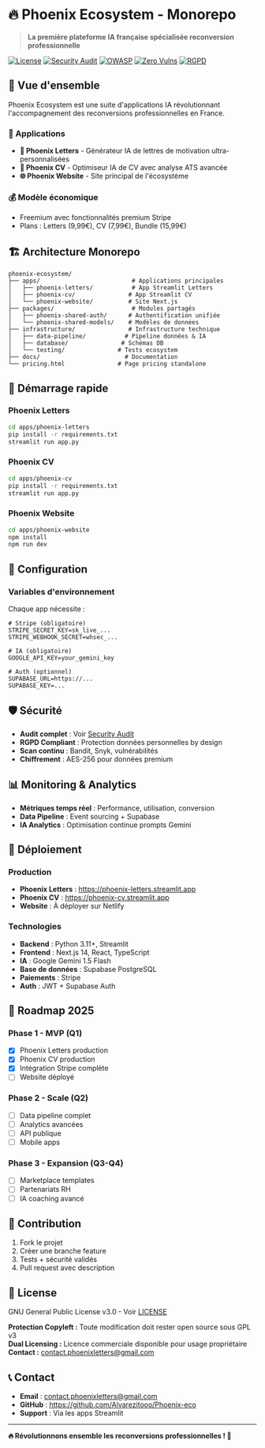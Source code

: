 # 🔥 Phoenix Ecosystem - Monorepo

> **La première plateforme IA française spécialisée reconversion professionnelle**

[![License](https://img.shields.io/badge/License-GPL%20v3-blue.svg)](LICENSE)
[![Security Audit](https://img.shields.io/badge/Security%20Audit-PASSED-brightgreen.svg)](PHOENIX_SECURITY_AUDIT_2025.md)
[![OWASP](https://img.shields.io/badge/OWASP%20Top%2010-Compliant-blue.svg)](SECURITY.md)
[![Zero Vulns](https://img.shields.io/badge/Critical%20Vulns-0-brightgreen.svg)](PHOENIX_SECURITY_AUDIT_2025.md)
[![RGPD](https://img.shields.io/badge/RGPD-Compliant-green.svg)](SECURITY.md)

## 🎯 **Vue d'ensemble**

Phoenix Ecosystem est une suite d'applications IA révolutionnant l'accompagnement des reconversions professionnelles en France.

### **🚀 Applications**
- **📝 Phoenix Letters** - Générateur IA de lettres de motivation ultra-personnalisées
- **📄 Phoenix CV** - Optimiseur IA de CV avec analyse ATS avancée  
- **🌐 Phoenix Website** - Site principal de l'écosystème

### **💰 Modèle économique**
- Freemium avec fonctionnalités premium Stripe
- Plans : Letters (9,99€), CV (7,99€), Bundle (15,99€)

## 🏗️ **Architecture Monorepo**

```
phoenix-ecosystem/
├── apps/                          # Applications principales
│   ├── phoenix-letters/           # App Streamlit Letters
│   ├── phoenix-cv/               # App Streamlit CV
│   └── phoenix-website/          # Site Next.js
├── packages/                      # Modules partagés
│   ├── phoenix-shared-auth/      # Authentification unifiée
│   └── phoenix-shared-models/    # Modèles de données
├── infrastructure/               # Infrastructure technique
│   ├── data-pipeline/           # Pipeline données & IA
│   ├── database/               # Schémas DB
│   └── testing/               # Tests ecosystem
├── docs/                        # Documentation
└── pricing.html               # Page pricing standalone
```

## 🚀 **Démarrage rapide**

### **Phoenix Letters**
```bash
cd apps/phoenix-letters
pip install -r requirements.txt
streamlit run app.py
```

### **Phoenix CV**  
```bash
cd apps/phoenix-cv
pip install -r requirements.txt
streamlit run app.py
```

### **Phoenix Website**
```bash
cd apps/phoenix-website
npm install
npm run dev
```

## 🔧 **Configuration**

### **Variables d'environnement**
Chaque app nécessite :
```env
# Stripe (obligatoire)
STRIPE_SECRET_KEY=sk_live_...
STRIPE_WEBHOOK_SECRET=whsec_...

# IA (obligatoire)  
GOOGLE_API_KEY=your_gemini_key

# Auth (optionnel)
SUPABASE_URL=https://...
SUPABASE_KEY=...
```

## 🛡️ **Sécurité**

- **Audit complet** : Voir [Security Audit](docs/SECURITY_AUDIT_ECOSYSTEM_PHOENIX.md)
- **RGPD Compliant** : Protection données personnelles by design
- **Scan continu** : Bandit, Snyk, vulnérabilités
- **Chiffrement** : AES-256 pour données premium

## 📊 **Monitoring & Analytics**

- **Métriques temps réel** : Performance, utilisation, conversion
- **Data Pipeline** : Event sourcing + Supabase
- **IA Analytics** : Optimisation continue prompts Gemini

## 🚀 **Déploiement**

### **Production**
- **Phoenix Letters** : https://phoenix-letters.streamlit.app
- **Phoenix CV** : https://phoenix-cv.streamlit.app  
- **Website** : À déployer sur Netlify

### **Technologies**
- **Backend** : Python 3.11+, Streamlit
- **Frontend** : Next.js 14, React, TypeScript
- **IA** : Google Gemini 1.5 Flash
- **Base de données** : Supabase PostgreSQL
- **Paiements** : Stripe
- **Auth** : JWT + Supabase Auth

## 🎯 **Roadmap 2025**

### **Phase 1 - MVP (Q1)**
- [x] Phoenix Letters production
- [x] Phoenix CV production  
- [x] Intégration Stripe complète
- [ ] Website déployé

### **Phase 2 - Scale (Q2)**
- [ ] Data pipeline complet
- [ ] Analytics avancées
- [ ] API publique
- [ ] Mobile apps

### **Phase 3 - Expansion (Q3-Q4)**
- [ ] Marketplace templates
- [ ] Partenariats RH
- [ ] IA coaching avancé

## 🤝 **Contribution**

1. Fork le projet
2. Créer une branche feature
3. Tests + sécurité validés
4. Pull request avec description

## 📄 **License**

GNU General Public License v3.0 - Voir [LICENSE](LICENSE)

**Protection Copyleft :** Toute modification doit rester open source sous GPL v3  
**Dual Licensing :** Licence commerciale disponible pour usage propriétaire  
**Contact :** contact.phoenixletters@gmail.com

## 📞 **Contact**

- **Email** : contact.phoenixletters@gmail.com
- **GitHub** : https://github.com/Alvarezitooo/Phoenix-eco
- **Support** : Via les apps Streamlit

---

**🔥 Révolutionnons ensemble les reconversions professionnelles ! 🚀**